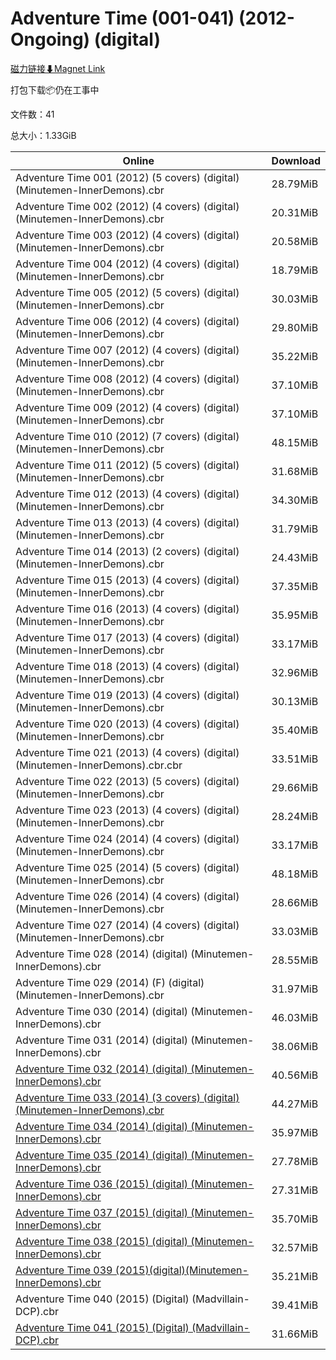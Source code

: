 # Adventure Time (001-041) (2012-Ongoing) (digital)

[磁力链接⬇Magnet Link](magnet:?xt=urn:btih:a23de88053af90f706caa99ccb890cb56b8d35a5&dn=Adventure%20Time%20%28001-041%29%20%282012-Ongoing%29%20%28digital%29)

打包下载📦仍在工事中

文件数：41

总大小：1.33GiB

Online | Download
--- | ---
Adventure Time 001 (2012) (5 covers) (digital) (Minutemen-InnerDemons).cbr | 28.79MiB
Adventure Time 002 (2012) (4 covers) (digital) (Minutemen-InnerDemons).cbr | 20.31MiB
Adventure Time 003 (2012) (4 covers) (digital) (Minutemen-InnerDemons).cbr | 20.58MiB
Adventure Time 004 (2012) (4 covers) (digital) (Minutemen-InnerDemons).cbr | 18.79MiB
Adventure Time 005 (2012) (5 covers) (digital) (Minutemen-InnerDemons).cbr | 30.03MiB
Adventure Time 006 (2012) (4 covers) (digital) (Minutemen-InnerDemons).cbr | 29.80MiB
Adventure Time 007 (2012) (4 covers) (digital) (Minutemen-InnerDemons).cbr | 35.22MiB
Adventure Time 008 (2012) (4 covers) (digital) (Minutemen-InnerDemons).cbr | 37.10MiB
Adventure Time 009 (2012) (4 covers) (digital) (Minutemen-InnerDemons).cbr | 37.10MiB
Adventure Time 010 (2012) (7 covers) (digital) (Minutemen-InnerDemons).cbr | 48.15MiB
Adventure Time 011 (2012) (5 covers) (digital) (Minutemen-InnerDemons).cbr | 31.68MiB
Adventure Time 012 (2013) (4 covers) (digital) (Minutemen-InnerDemons).cbr | 34.30MiB
Adventure Time 013 (2013) (4 covers) (digital) (Minutemen-InnerDemons).cbr | 31.79MiB
Adventure Time 014 (2013) (2 covers) (digital) (Minutemen-InnerDemons).cbr | 24.43MiB
Adventure Time 015 (2013) (4 covers) (digital) (Minutemen-InnerDemons).cbr | 37.35MiB
Adventure Time 016 (2013) (4 covers) (digital) (Minutemen-InnerDemons).cbr | 35.95MiB
Adventure Time 017 (2013) (4 covers) (digital) (Minutemen-InnerDemons).cbr | 33.17MiB
Adventure Time 018 (2013) (4 covers) (digital) (Minutemen-InnerDemons).cbr | 32.96MiB
Adventure Time 019 (2013) (4 covers) (digital) (Minutemen-InnerDemons).cbr | 30.13MiB
Adventure Time 020 (2013) (4 covers) (digital) (Minutemen-InnerDemons).cbr | 35.40MiB
Adventure Time 021 (2013) (4 covers) (digital) (Minutemen-InnerDemons).cbr.cbr | 33.51MiB
Adventure Time 022 (2013) (5 covers) (digital) (Minutemen-InnerDemons).cbr | 29.66MiB
Adventure Time 023 (2013) (4 covers) (digital) (Minutemen-InnerDemons).cbr | 28.24MiB
Adventure Time 024 (2014) (4 covers) (digital) (Minutemen-InnerDemons).cbr | 33.17MiB
Adventure Time 025 (2014) (5 covers) (digital) (Minutemen-InnerDemons).cbr | 48.18MiB
Adventure Time 026 (2014) (4 covers) (digital) (Minutemen-InnerDemons).cbr | 28.66MiB
Adventure Time 027 (2014) (4 covers) (digital) (Minutemen-InnerDemons).cbr | 33.03MiB
Adventure Time 028 (2014) (digital) (Minutemen-InnerDemons).cbr | 28.55MiB
Adventure Time 029 (2014) (F) (digital) (Minutemen-InnerDemons).cbr | 31.97MiB
Adventure Time 030 (2014) (digital) (Minutemen-InnerDemons).cbr | 46.03MiB
Adventure Time 031 (2014) (digital) (Minutemen-InnerDemons).cbr | 38.06MiB
[Adventure Time 032 (2014) (digital) (Minutemen-InnerDemons).cbr](https://github.com/alicewish/markdown/blob/master/comic/Adventure-Time-032-2014-digital-Minutemen-InnerDemons-cbr.md) | 40.56MiB
[Adventure Time 033 (2014) (3 covers) (digital) (Minutemen-InnerDemons).cbr](https://github.com/alicewish/markdown/blob/master/comic/Adventure-Time-033-2014-3-covers-digital-Minutemen-InnerDemons-cbr.md) | 44.27MiB
[Adventure Time 034 (2014) (digital) (Minutemen-InnerDemons).cbr](https://github.com/alicewish/markdown/blob/master/comic/Adventure-Time-034-2014-digital-Minutemen-InnerDemons-cbr.md) | 35.97MiB
[Adventure Time 035 (2014) (digital) (Minutemen-InnerDemons).cbr](https://github.com/alicewish/markdown/blob/master/comic/Adventure-Time-035-2014-digital-Minutemen-InnerDemons-cbr.md) | 27.78MiB
[Adventure Time 036 (2015) (digital) (Minutemen-InnerDemons).cbr](https://github.com/alicewish/markdown/blob/master/comic/Adventure-Time-036-2015-digital-Minutemen-InnerDemons-cbr.md) | 27.31MiB
[Adventure Time 037 (2015) (digital) (Minutemen-InnerDemons).cbr](https://github.com/alicewish/markdown/blob/master/comic/Adventure-Time-037-2015-digital-Minutemen-InnerDemons-cbr.md) | 35.70MiB
[Adventure Time 038 (2015) (digital) (Minutemen-InnerDemons).cbr](https://github.com/alicewish/markdown/blob/master/comic/Adventure-Time-038-2015-digital-Minutemen-InnerDemons-cbr.md) | 32.57MiB
[Adventure Time 039 (2015)(digital)(Minutemen-InnerDemons).cbr](https://github.com/alicewish/markdown/blob/master/comic/Adventure-Time-039-2015-digital-Minutemen-InnerDemons-cbr.md) | 35.21MiB
Adventure Time 040 (2015) (Digital) (Madvillain-DCP).cbr | 39.41MiB
[Adventure Time 041 (2015) (Digital) (Madvillain-DCP).cbr](https://github.com/alicewish/markdown/blob/master/comic/Adventure-Time-041-2015-Digital-Madvillain-DCP-cbr.md) | 31.66MiB
